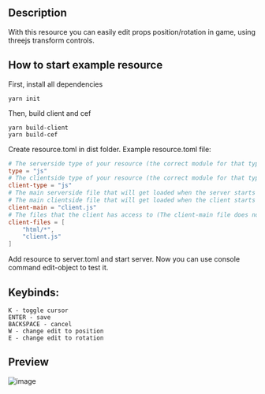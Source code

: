 ## Description

With this resource you can easily edit props position/rotation in game, using threejs transform controls.

## How to start example resource

First, install all dependencies

```
yarn init
```

Then, build client and cef

```
yarn build-client
yarn build-cef
```

Create resource.toml in dist folder. Example resource.toml file:

```toml
# The serverside type of your resource (the correct module for that type has to be loaded)
type = "js"
# The clientside type of your resource (the correct module for that type has to be loaded)
client-type = "js"
# The main serverside file that will get loaded when the server starts
# The main clientside file that will get loaded when the client starts
client-main = "client.js"
# The files that the client has access to (The client-main file does not have to be included here)
client-files = [
    "html/*",
    "client.js"
]
```

Add resource to server.toml and start server. Now you can use console command edit-object to test it.

## Keybinds:

```
K - toggle cursor
ENTER - save
BACKSPACE - cancel
W - change edit to position
E - change edit to rotation

```

## Preview
![image](https://i.imgur.com/Mqiax7z.png "Preview")
